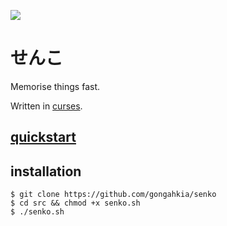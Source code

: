 ![](https://img.shields.io/badge/senko_1.0-passing-green)

# せんこ

Memorise things fast.

Written in [curses](https://docs.python.org/3/howto/curses.html). 

## [quickstart](doc/quickstart.md)

## installation

```console
$ git clone https://github.com/gongahkia/senko
$ cd src && chmod +x senko.sh
$ ./senko.sh
```
